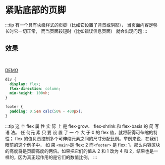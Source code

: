 # 紧贴底部的页脚

:::tip
有一个具有块级样式的页脚（比如它设置了背景或阴影）， 当页面内容足够长时它一切正常， 而当页面较短时（比如错误信息页面） 就会出现问题
:::

## 效果

<br>
<layout-6></layout-6>

[DEMO](http://dabblet.com/gist/b10c3eb3b7078711a588)

```css
div {
  display: flex;
  flex-direction: column;
  min-height: 100vh;
}

footer {
  padding: 0.5em calc(50% - 400px);
}
```

:::tip
这 个 flex 属 性 实 际 上 是 flex-grow、 flex-shrink 和 flex-basis 的 简 写 语 法。 任 何元 素 只 要 设 置 了 一 个 大 于 0 的 flex 值，就将获得可伸缩的特性； flex 的值负责控制多个可伸缩元素之间的尺寸分配比例。举例来说，在我们眼前的这个例子中， 如 果 `<main>`是 flex: 2 而`<footer>` 是 flex: 1，那么内容区块的高度将是页脚高度的两倍。如果把它们的值从 2 和 1 改为 4 和 2，结果也是一样的，因为真正起作用的是它们的数值比例。
:::
